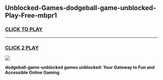 
## Unblocked-Games-dodgeball-game-unblocked-Play-Free-mbpr1
<h3>
<a href="https://premium76.site?title=dodgeball-game-unblocked&ref=23A">CLICK TO PLAY</a></h3>
<hr>

<h3>
<a href="https://premium76.site?title=dodgeball-game-unblocked&ref=23A">CLICK 2 PLAY</a>
  
</h3>

<a href="https://premium76.site?title=dodgeball-game-unblocked&ref=23A"><img src="https://clearcache.store/games.png"></a>


**dodgeball-game-unblocked games unblocked: Your Gateway to Fun and Accessible Online Gaming**
